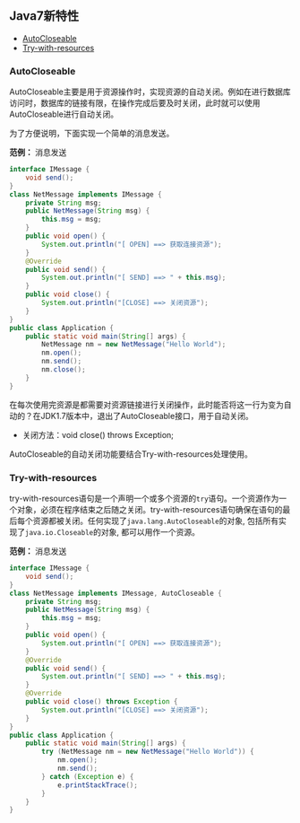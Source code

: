 ## Java7新特性

* [AutoCloseable](/chapter-2/section-29.md#autocloseable)
* [Try-with-resources](/chapter-2/section-29.md#try-with-resources)

### AutoCloseable

AutoCloseable主要是用于资源操作时，实现资源的自动关闭。例如在进行数据库访问时，数据库的链接有限，在操作完成后要及时关闭，此时就可以使用AutoCloseable进行自动关闭。

为了方便说明，下面实现一个简单的消息发送。

**范例：** 消息发送
```java
interface IMessage {
    void send();
}
class NetMessage implements IMessage {
    private String msg;
    public NetMessage(String msg) {
        this.msg = msg;
    }
    public void open() {
        System.out.println("[ OPEN] ==> 获取连接资源");
    }
    @Override
    public void send() {
        System.out.println("[ SEND] ==> " + this.msg);
    }
    public void close() {
        System.out.println("[CLOSE] ==> 关闭资源");
    }
}
public class Application {
    public static void main(String[] args) {
        NetMessage nm = new NetMessage("Hello World");
        nm.open();
        nm.send();
        nm.close();
    }
}
```

在每次使用完资源是都需要对资源链接进行关闭操作，此时能否将这一行为变为自动的？在JDK1.7版本中，退出了AutoCloseable接口，用于自动关闭。
* 关闭方法：void close() throws Exception;

AutoCloseable的自动关闭功能要结合Try-with-resources处理使用。

### Try-with-resources

try-with-resources语句是一个声明一个或多个资源的`try`语句。一个资源作为一个对象，必须在程序结束之后随之关闭。try-with-resources语句确保在语句的最后每个资源都被关闭。任何实现了`java.lang.AutoCloseable`的对象, 包括所有实现了`java.io.Closeable`的对象, 都可以用作一个资源。

**范例：** 消息发送
```java
interface IMessage {
    void send();
}
class NetMessage implements IMessage, AutoCloseable {
    private String msg;
    public NetMessage(String msg) {
        this.msg = msg;
    }
    public void open() {
        System.out.println("[ OPEN] ==> 获取连接资源");
    }
    @Override
    public void send() {
        System.out.println("[ SEND] ==> " + this.msg);
    }
    @Override
    public void close() throws Exception {
        System.out.println("[CLOSE] ==> 关闭资源");
    }
}
public class Application {
    public static void main(String[] args) {
        try (NetMessage nm = new NetMessage("Hello World")) {
            nm.open();
            nm.send();
        } catch (Exception e) {
            e.printStackTrace();
        }
    }
}
```
